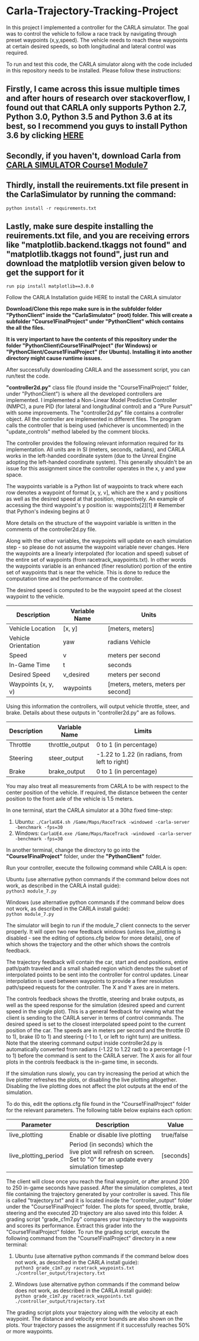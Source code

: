 # Carla-Trajectory-Tracking-Project

In this project I implemented a controller for the CARLA simulator. The goal was to control the vehicle to follow a race track by navigating through preset waypoints (x,y,speed). The vehicle needs to reach these waypoints at certain desired speeds, so both longitudinal and lateral control was required.

To run and test this code, the CARLA simulator along with the code included in this repository needs to be installed. Please follow these instructions:

## Firstly, I came across this issue multiple times and after hours of research over stackoverflow, I found out that CARLA only supports Python 2.7, Python 3.0, Python 3.5 and Python 3.6 at its best, so I recommend you guys to install Python 3.6 by clicking <a href="https://www.python.org/downloads/release/python-360/">HERE</a>

## Secondly, if you haven't, download Carla from <a href="https://d3c33hcgiwev3.cloudfront.net/ZQFoJyNEEem3Cw5hhdQCGg_65256a90234411e982bdbb99b90531e3_Course1FinalProject.zip?Expires=1630800000&Signature=SYIxEYSwQW42h-LS~e-xco3S5zCEGIXa8wXLWlaz7lCOmOUNdDkcb6Xo0C33tesWxvKaQ7MWKzIvmIDZ1rMHbYA9NUot-ZZj9N-hD-0bqKMLrUBsJmmcT32LTXSF2EOUX6UHMRmvg2ipHGfmooS07hfUxQMOGwSyWI2UWxFejLo_&Key-Pair-Id=APKAJLTNE6QMUY6HBC5A"> CARLA SIMULATOR Course1 Module7 </a>

## Thirdly, install the reuirements.txt file present in the CarlaSimulator by running the command:
```python install -r requirements.txt```
                              
## Lastly, make sure despite installing the reuirements.txt file, and you are receiving errors like "matplotlib.backend.tkaggs not found" and "matplotlib.tkaggs not found", just run and download the matplotlib version given below to get the support for it
```run pip install matplotlib==3.0.0```


Follow the CARLA Installation guide HERE to install the CARLA simulator

**Download/Clone this repo make sure is in the subfolder folder "PythonClient" inside the "CarlaSimulator" (root) folder. This will create a subfolder "Course1FinalProject" under "PythonClient" which contains the all the files.**

**It is very important to have the contents of this repository under the folder "PythonClient\Course1FinalProject" (for Windows) or "PythonClient/Course1FinalProject" (for Ubuntu). Installing it into another directory might cause runtime issues.**

After successfully downloading CARLA and the assessment script, you can run/test the code.

**"controller2d.py"** class file (found inside the "Course1FinalProject" folder, under "PythonClient") is where all the developed controllers are implemented. I implemented a Non-Linear Model Predictive Controller (NMPC), a pure PID (for lateral and longitudinal control) and a "Pure Pursuit" with some improvements.
The "controller2d.py" file contains a controller object. All the controller are implemented in different files. The program calls the controller that is being used (whichever is uncommented) in the "update_controls" method labeled by the comment blocks.

The controller provides the following relevant information required for its implementation. All units are in SI (meters, seconds, radians), and CARLA works in the left-handed coordinate system (due to the Unreal Engine adopting the left-handed coordinate system). This generally shouldn't be an issue for this assignment since the controller operates in the x, y and yaw space.

The waypoints variable is a Python list of waypoints to track where each row denotes a waypoint of format [x, y, v], which are the x and y positions as well as the desired speed at that position, respectively. An example of accessing the third waypoint's y position is: waypoints[2][1] # Remember that Python's indexing begins at 0

More details on the structure of the waypoint variable is written in the comments of the controller2d.py file.

Along with the other variables, the waypoints will update on each simulation step - so please do not assume the waypoint variable never changes. Here the waypoints are a linearly interpolated (for location and speed) subset of the entire set of waypoints (from racetrack_waypoints.txt). In other words the waypoints variable is an enhanced (finer resolution) portion of the entire set of waypoints that is near the vehicle. This is done to reduce the computation time and the performance of the controller.

The desired speed is computed to be the waypoint speed at the closest waypoint to the vehicle.

Description | Variable Name | Units 
----------- | ------------- | ------------------------------------------
Vehicle Location | [x, y] | [meters, meters] 
Vehicle Orientation | yaw | radians Vehicle 
Speed | v | meters per second 
In-Game Time | t | seconds 
Desired Speed | v_desired | meters per second 
Waypoints (x, y, v) | waypoints | [meters, meters, meters per second]

Using this information the controllers, will output vehicle throttle, steer, and brake. Details about these outputs in "controller2d.py" are as follows.

Description | Variable Name | Limits 
----------- | ------------- | --------------------------------------------
Throttle | throttle_output | 0 to 1 (in percentage) 
Steering | steer_output | -1.22 to 1.22 (in radians, from left to right) 
Brake | brake_output | 0 to 1 (in percentage)

You may also treat all measurements from CARLA to be with respect to the center position of the vehicle. If required, the distance between the center position to the front axle of the vehicle is 1.5 meters.

In one terminal, start the CARLA simulator at a 30hz fixed time-step: 
1) Ubuntu:      ```./CarlaUE4.sh /Game/Maps/RaceTrack -windowed -carla-server -benchmark -fps=30```
2) Windows:     ```CarlaUE4.exe /Game/Maps/RaceTrack -windowed -carla-server -benchmark -fps=30```

In another terminal, change the directory to go into the **"Course1FinalProject"** folder, under the **"PythonClient"** folder.

Run your controller, execute the following command while CARLA is open:

Ubuntu (use alternative python commands if the command below does not work, as described in the CARLA install guide): <br/>
                                                        ```python3 module_7.py```
                                                        
Windows (use alternative python commands if the command below does not work, as described in the CARLA install guide): <br/>
                                                        ```python module_7.py```

The simulator will begin to run if the module_7 client connects to the server properly. It will open two new feedback windows (unless live_plotting is disabled - see the editing of options.cfg below for more details), one of which shows the trajectory and the other which shows the controls feedback.

The trajectory feedback will contain the car, start and end positions, entire path/path traveled and a small shaded region which denotes the subset of interpolated points to be sent into the controller for control updates. Linear interpolation is used between waypoints to provide a finer resolution path/speed requests for the controller. The X and Y axes are in meters.

The controls feedback shows the throttle, steering and brake outputs, as well as the speed response for the simulation (desired speed and current speed in the single plot). This is a general feedback for viewing what the client is sending to the CARLA server in terms of control commands. The desired speed is set to the closest interpolated speed point to the current position of the car. The speeds are in meters per second and the throttle (0 to 1), brake (0 to 1) and steering (-1 to 1, or left to right turn) are unitless. Note that the steering command output inside controller2d.py is automatically converted from radians (-1.22 to 1.22 rad) to a percentage (-1 to 1) before the command is sent to the CARLA server. The X axis for all four plots in the controls feedback is the in-game time, in seconds.

If the simulation runs slowly, you can try increasing the period at which the live plotter refreshes the plots, or disabling the live plotting altogether. Disabling the live plotting does not affect the plot outputs at the end of the simulation.

To do this, edit the options.cfg file found in the "Course1FinalProject" folder for the relevant parameters. The following table below explains each option:

Parameter | Description | Value 
--------- | ----------- | ---------
live_plotting | Enable or disable live plotting | true/false 
live_plotting_period | Period (in seconds) which the live plot will refresh on screen. Set to "0" for an update every simulation timestep | [seconds]

The client will close once you reach the final waypoint, or after around 200 to 250 in-game seconds have passed. After the simulation completes, a text file containing the trajectory generated by your controller is saved. This file is called "trajectory.txt" and it is located inside the "controller_output" folder under the "Course1FinalProject" folder. The plots for speed, throttle, brake, steering and the executed 2D trajectory are also saved into this folder.
A grading script "grade_c1m7.py" compares your trajectory to the waypoints and scores its performance. Extract this grader into the "Course1FinalProject" folder. To run the grading script, execute the following command from the "Course1FinalProject" directory in a new terminal:

1) Ubuntu (use alternative python commands if the command below does not work, as described in the CARLA install guide): <br/>
```python3 grade_c1m7.py racetrack_waypoints.txt ./controller_output/trajectory.txt```

2) Windows (use alternative python commands if the command below does not work, as described in the CARLA install guide): <br/>
```python grade_c1m7.py racetrack_waypoints.txt ./controller_output/trajectory.txt```

The grading script plots your trajectory along with the velocity at each waypoint. The distance and velocity error bounds are also shown on the plots. Your trajectory passes the assignment if it successfully reaches 50% or more waypoints.
